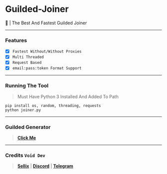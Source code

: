 # Guilded-Joiner
🤖 | The Best And Fastest Guilded Joiner

---------------------------------------

### Features

* [x] `Fastest Without/Without Proxies`
* [x] `Multi Threaded`
* [x] `Request Based`
* [x] `email:pass:token Format Support`

---------------------------------------

### Running The Tool 

> Must Have Python 3 Installed And Added To Path

```shell script
pip install os, random, threading, requests
python joiner.py
```

---------------------------------------

### Guilded Generator

>  **[Click Me](https://github.com/Tokens404/Guilded-Generator)**

--------------------------------------- 

### Credits `Void Dev`

>  **[Sellix](https://voidtools.sellix.io)** | **[Discord](https://discord.gg/voidtools)** | **[Telegram](https://t.me/voiddev1337)**
